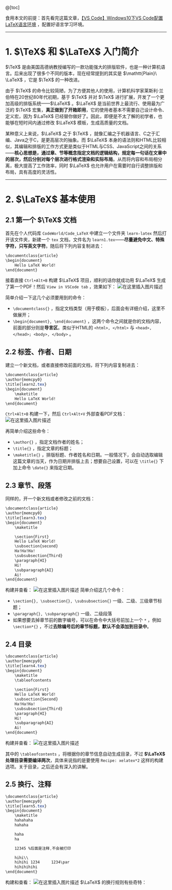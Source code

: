 @[toc]

 

食用本文的前提：首先看完这篇文章，[【VS Code】Windows10下VS Code配置LaTeX语言环境](https://memcpy0.blog.csdn.net/article/details/118217633) ，配置好语言学习环境。

---
# 1. $\TeX$ 和 $\LaTeX$ 入门简介
$\TeX$ 是由美国高德纳教授编写的一款功能强大的排版软件，也是一种计算机语言。后来出现了很多个不同的版本，现在经常提到的其实是 $\mathtt{Plain}\ \LaTeX$ ，它是 $\TeX$ 的一种改进。

由于 $\TeX$ 的命令比较简陋，为了方便其他人的使用，计算机科学家莱斯利·兰伯特在20世纪80年代初期，基于 $\TeX$ 并对 $\TeX$  进行扩展，开发了一个更加高级的排版系统——$\LaTeX$ 。$\LaTeX$ 是当前世界上最流行、使用最为广泛的 $\TeX$ 宏集，**真正做到了开箱即用**，它的使用者基本不需要自己设计命令、定义宏，因为 $\LaTeX$ 已经替你做好了。因此，即便是不太了解的初学者，也能够在短时间内通过修改 $\LaTeX$ 模板，生成高质量的文档。

某种意义上来说，$\LaTeX$ 之于 $\TeX$ ，就像汇编之于机器语言、C之于汇编、Java之于C，是更高层次的抽象。而 $\LaTeX$ 本身的语法则和HTML比较相似，其编辑和排版的工作方式更是类似于HTML与CSS、JavaScript之间的关系——**核心思想是，通过章、节等概念指定文档的逻辑结构，规定每一句话在文章中的层次，然后分别对每个层次进行格式渲染和实际布局**。从而将内容和布局相分离，极大提高了工作效率，同时 $\LaTeX$ 也允许用户在需要时自行调整排版和布局，具有高度的灵活性。

---
# 2. $\LaTeX$ 基本使用
## 2.1 第一个 $\TeX$ 文档
首先在个人代码库 `CodeWorld/Code_LaTeX` 中建立一个文件夹 `learn-latex` 然后打开该文件夹，新建一个 $\mathtt{tex}$ 文档，文件名为 `learn1.tex`——**尽量避免中文、特殊字符，只写英文字符**。随后将下列内容复制进去：
```css
\documentclass{article}
\begin{document}
    Hello LaTeX World!
\end{document} 
```
接着直接 `Ctrl+Alt+B` 构建 $\LaTeX$ 项目，顺利的话你就成功用 $\LaTeX$ 生成了第一个PDF！然后 `View in VSCode tab` ，效果如下：
![在这里插入图片描述](https://img-blog.csdnimg.cn/20210703002530792.png?x-oss-process=image/watermark,type_ZmFuZ3poZW5naGVpdGk,shadow_10,text_aHR0cHM6Ly9ibG9nLmNzZG4ubmV0L215UmVhbGl6YXRpb24=,size_16,color_FFFFFF,t_70)

简单介绍一下这几个必须要用到的命令：
- `\documentclass{}` ，指定文档类型（用于模板），后面会有详细介绍，这里不做展开；
- `\begin{document}, \end{document}` ，这两个命令之间就是你的文档内容，前面的部分则是**导言区**。类似于HTML的 `<html>, </html>` 与 `<head>, </head>; <body>, </body>` 。


## 2.2 标签、作者、日期
建立一个新文档，或者直接修改前面的文档，将下列内容复制进去：
```css
\documentclass{article}
\author{memcpy0}
\title{learn2.tex}
\begin{document}
    \maketitle
    Hello LaTeX World!
\end{document}
```
`Ctrl+Alt+B` 构建一下，然后 `Ctrl+Alt+V` 外部查看PDF文档：
![在这里插入图片描述](https://img-blog.csdnimg.cn/20210703004108308.png?x-oss-process=image/watermark,type_ZmFuZ3poZW5naGVpdGk,shadow_10,text_aHR0cHM6Ly9ibG9nLmNzZG4ubmV0L215UmVhbGl6YXRpb24=,size_16,color_FFFFFF,t_70)

再简单介绍这些命令：
- `\author{}` ，指定文档作者的姓名；
- `\title{}` ，指定文章的标题；
- `\maketitle{}` ，排版标题、作者姓名和日期。一般情况下，会自动选取编辑这篇文章的当天，作为日期并排版上去；想要自己设置，可以在 `\title{}` 下加上命令 `\date{}` 来指定日期。



## 2.3 章节、段落
同样的，开一个新文档或者修改之前的文档：
```css
\documentclass{article}
\author{memcpy0}
\title{learn3.tex}
\begin{document}
    \maketitle

    \section{First}
    Hello LaTeX World!
    \subsection{second}
    Ha!Ha!Ha!
    \subsubsection{Third}
    \paragraph{HI}
    Hi!
    \subparagraph{AI}
    Ai!
\end{document}
```
构建并查看：
![在这里插入图片描述](https://img-blog.csdnimg.cn/20210703005144160.png?x-oss-process=image/watermark,type_ZmFuZ3poZW5naGVpdGk,shadow_10,text_aHR0cHM6Ly9ibG9nLmNzZG4ubmV0L215UmVhbGl6YXRpb24=,size_16,color_FFFFFF,t_70)
简单介绍这几个命令：
- `\section{}, \subsection{}, \subsubsection{}` 一级、二级、三级章节标题；
- `\paragraph{}, \subparagraph{}` 一级、二级段落
- 如果想要去掉章节前的数字编号，可以在命令中大括号前加上一个 `*` ，例如 `\section*{}` ，不过**去除编号后的章节标题，默认不会添加到目录中**。

## 2.4 目录
```css
\documentclass{article}
\author{memcpy0}
\title{learn4.tex}
\begin{document}
    \maketitle
    \tableofcontents
    
    \section{First}
    Hello LaTeX World!
    \subsection{Second}
    Ha!Ha!Ha!
    \subsubsection{Third}
    \paragraph{HI}
    Hi!
    \subparagraph{AI}
    Ai!
\end{document}
```
构建并查看：
 ![在这里插入图片描述](https://img-blog.csdnimg.cn/20210703011439107.png?x-oss-process=image/watermark,type_ZmFuZ3poZW5naGVpdGk,shadow_10,text_aHR0cHM6Ly9ibG9nLmNzZG4ubmV0L215UmVhbGl6YXRpb24=,size_16,color_FFFFFF,t_70)



其中的 `\tableofcontents` ，将根据你的章节信息自动生成目录，不过 **$\LaTeX$ 处理目录需要编译两次**，具体来说指的是要使用 `Recipe: xelatex*2` 这样的构建选项。关于目录，之后还会有深入的讲解。

## 2.5 换行、注释
```css
\documentclass{article}
\author{memcpy0}
\title{learn5.tex}
\begin{document}
    \maketitle
    hahahaha
    hahaha

    haha
    ha

    12345 %后面是注释,不会被打印

    hihi\\
    hihihi 1234     1234\par
    hihihihihi
\end{document}
```
构建和查看：
![在这里插入图片描述](https://img-blog.csdnimg.cn/20210703114136111.png?x-oss-process=image/watermark,type_ZmFuZ3poZW5naGVpdGk,shadow_10,text_aHR0cHM6Ly9ibG9nLmNzZG4ubmV0L215UmVhbGl6YXRpb24=,size_16,color_FFFFFF,t_70)
$\LaTeX$ 的换行规则有些奇特：

